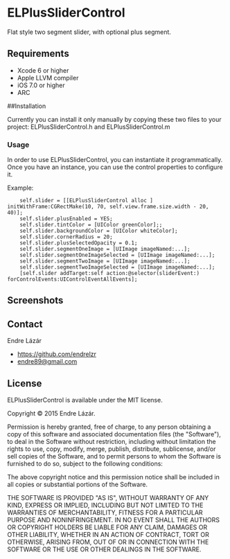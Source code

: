 # ELPlusSliderControl

Flat style two segment slider, with optional plus segment. 

## Requirements
* Xcode 6 or higher
* Apple LLVM compiler
* iOS 7.0 or higher
* ARC


##Installation

Currently you can install it only manually by copying these two files to your project: ELPlusSliderControl.h and ELPlusSliderControl.m

### Usage

 In order to use ELPlusSliderControl, you can instantiate it programmatically. Once you have an instance, you can use the control properties to configure it.

Example:

```
 	self.slider = [[ELPlusSliderControl alloc ] initWithFrame:CGRectMake(10, 70, self.view.frame.size.width - 20, 40)];
    self.slider.plusEnabled = YES;
    self.slider.tintColor = [UIColor greenColor];;
    self.slider.backgroundColor = [UIColor whiteColor];
    self.slider.cornerRadius = 20;
    self.slider.plusSelectedOpacity = 0.1;
    self.slider.segmentOneImage = [UIImage imageNamed:...];
    self.slider.segmentOneImageSelected = [UIImage imageNamed:...];
    self.slider.segmentTwoImage = [UIImage imageNamed:...];
    self.slider.segmentTwoImageSelected = [UIImage imageNamed:...];
    [self.slider addTarget:self action:@selector(sliderEvent:) forControlEvents:UIControlEventAllEvents];

```

## Screenshots



## Contact

Endre Lázár

- https://github.com/endrelzr
- endre89@gmail.com

## License

ELPlusSliderControl is available under the MIT license.

Copyright © 2015 Endre Lázár.

Permission is hereby granted, free of charge, to any person obtaining a copy of this software and associated documentation files (the "Software"), to deal in the Software without restriction, including without limitation the rights to use, copy, modify, merge, publish, distribute, sublicense, and/or sell copies of the Software, and to permit persons to whom the Software is furnished to do so, subject to the following conditions:

The above copyright notice and this permission notice shall be included in all copies or substantial portions of the Software.

THE SOFTWARE IS PROVIDED "AS IS", WITHOUT WARRANTY OF ANY KIND, EXPRESS OR IMPLIED, INCLUDING BUT NOT LIMITED TO THE WARRANTIES OF MERCHANTABILITY, FITNESS FOR A PARTICULAR PURPOSE AND NONINFRINGEMENT. IN NO EVENT SHALL THE AUTHORS OR COPYRIGHT HOLDERS BE LIABLE FOR ANY CLAIM, DAMAGES OR OTHER LIABILITY, WHETHER IN AN ACTION OF CONTRACT, TORT OR OTHERWISE, ARISING FROM, OUT OF OR IN CONNECTION WITH THE SOFTWARE OR THE USE OR OTHER DEALINGS IN THE SOFTWARE.
